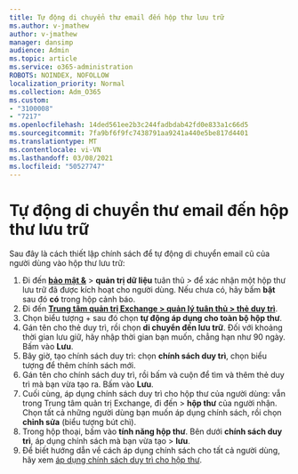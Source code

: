 ```yaml
---
title: Tự động di chuyển thư email đến hộp thư lưu trữ
ms.author: v-jmathew
author: v-jmathew
manager: dansimp
audience: Admin
ms.topic: article
ms.service: o365-administration
ROBOTS: NOINDEX, NOFOLLOW
localization_priority: Normal
ms.collection: Adm_O365
ms.custom:
- "3100008"
- "7217"
ms.openlocfilehash: 14ded561ee2b3c244fadbdab42fd0e833a1c66d5
ms.sourcegitcommit: 7fa9bf6f9fc7438791aa9241a440e5be817d4401
ms.translationtype: MT
ms.contentlocale: vi-VN
ms.lasthandoff: 03/08/2021
ms.locfileid: "50527747"
---
```

# <a name="automatically-move-email-messages-to-the-archive-mailbox"></a>Tự động di chuyển thư email đến hộp thư lưu trữ

Sau đây là cách thiết lập chính sách để tự động di chuyển email cũ của người dùng vào hộp thư lưu trữ:

1. Đi đến [**bảo mật &**](https://go.microsoft.com/fwlink/p/?linkid=2077143)  >  **quản trị dữ liệu** tuân thủ  >   để xác nhận một hộp thư lưu trữ đã được kích hoạt cho người dùng. Nếu chưa có, hãy bấm **bật** sau đó **có** trong hộp cảnh báo.
2. Đi đến [**Trung tâm quản trị Exchange > quản lý tuân thủ > thẻ duy trì**](https://go.microsoft.com/fwlink/?linkid=2059104).
3. Chọn biểu tượng + sau đó chọn **tự động áp dụng cho toàn bộ hộp thư**.
4. Gán tên cho thẻ duy trì, rồi chọn **di chuyển đến lưu trữ**. Đối với khoảng thời gian lưu giữ, hãy nhập thời gian bạn muốn, chẳng hạn như 90 ngày. Bấm vào **Lưu**.
5. Bây giờ, tạo chính sách duy trì: chọn **chính sách duy trì**, chọn biểu tượng để thêm chính sách mới.
6. Gán tên cho chính sách duy trì, rồi bấm và cuộn để tìm và thêm thẻ duy trì mà bạn vừa tạo ra. Bấm vào **Lưu**.
7. Cuối cùng, áp dụng chính sách duy trì cho hộp thư của người dùng: vẫn trong Trung tâm quản trị Exchange, đi đến  >  **hộp thư** của người nhận. Chọn tất cả những người dùng bạn muốn áp dụng chính sách, rồi chọn **chỉnh sửa** (biểu tượng bút chì).
8. Trong hộp thoại, bấm vào **tính năng hộp thư**. Bên dưới **chính sách duy trì**, áp dụng chính sách mà bạn vừa tạo > **lưu**.
9. Để biết hướng dẫn về cách áp dụng chính sách cho tất cả người dùng, hãy xem [áp dụng chính sách duy trì cho hộp thư](https://docs.microsoft.com/exchange/security-and-compliance/messaging-records-management/apply-retention-policy).
